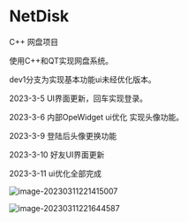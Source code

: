 # NetDisk
C++ 网盘项目

使用C++和QT实现网盘系统。

dev1分支为实现基本功能ui未经优化版本。

2023-3-5
UI界面更新，回车实现登录。

2023-3-6
内部OpeWidget ui优化 实现头像功能。

2023-3-9
登陆后头像更换功能

2023-3-10
好友UI界面更新

2023-3-11 ui优化全部完成



![image-20230311221415007](C:\Users\lenovo\AppData\Roaming\Typora\typora-user-images\image-20230311221415007.png)

![image-20230311221644587](C:\Users\lenovo\AppData\Roaming\Typora\typora-user-images\image-20230311221644587.png)